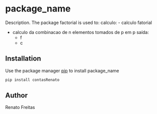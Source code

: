 # package_name

Description. 
The package factorial is used to:
	calculo:
	- calculo fatorial
  - calculo da combinacao de n elementos tomados de p em p
	saída:
	- f
  	- c
	

## Installation

Use the package manager [pip](https://pip.pypa.io/en/stable/) to install package_name

```bash
pip install contasRenato
```

## Author
Renato Freitas
